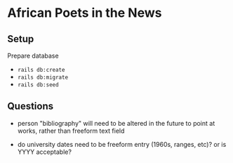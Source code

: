 # African Poets in the News

## Setup

Prepare database

- `rails db:create`
- `rails db:migrate`
- `rails db:seed`

## Questions

- person "bibliography" will need to be altered in the future to point at works, rather than freeform text field

- do university dates need to be freeform entry (1960s, ranges, etc)? or is YYYY acceptable?
